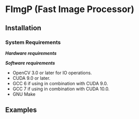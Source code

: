 # FImgP (Fast Image Processor)


## Installation

### System Requirements
***Hardware requirements***

***Software requirements***
* OpenCV 3.0 or later for IO operations.
* CUDA 9.0 or later.
* GCC 6 if using in combination with CUDA 9.0.
* GCC 7 if using in combination with CUDA 10.0.
* GNU Make
## Examples

